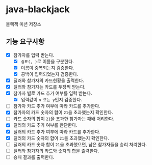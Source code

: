# java-blackjack

블랙잭 미션 저장소

## 기능 요구사항

- [x] 참가자를 입력 받는다.
  - [x] `쉼표(, )`로 이름을 구분한다.
  - [x] 이름이 중복되는지 검증한다.
  - [x] 공백이 입력되었는지 검증한다.
- [x] 딜러와 참가자의 카드현황을 출력한다.
- [x] 딜러와 참가자는 카드를 두장씩 받는다.
- [x] 참가자 별로 카드 추가 여부를 입력 받는다.
  - [x] 입력값이 `n 또는 y`인지 검증한다.
- [ ] 참가자 카드 추가 여부에 따라 카드를 추가한다.
- [x] 참가자의 카드 숫자의 합이 `21`을 초과했는지 확인한다.
- [ ] 카드 숫자의 합이 `21`을 초과한 참가자는 패배 처리한다.
- [x] 딜러의 카드 추가 여부를 판단한다.
- [x] 딜러의 카드 추가 여부에 따라 카드를 추가한다.
- [x] 딜러의 카드 숫자의 합이 `21`을 초과했는지 확인한다.
- [ ] 딜러의 카드 숫자 합이 `21`을 초과했으면, 남은 참가자들을 승리 처리한다.
- [ ] 딜러와 참가자의 카드와 숫자의 합을 출력한다.
- [ ] 승패 결과를 출력한다.